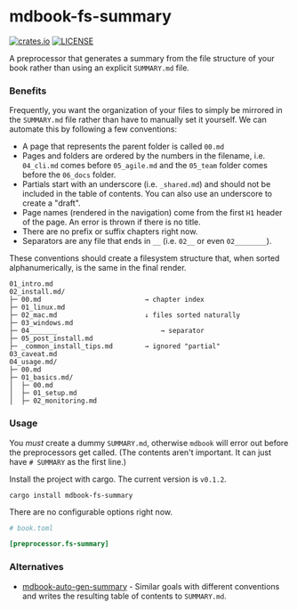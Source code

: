 # mdbook-fs-summary

[![crates.io](https://img.shields.io/crates/v/mdbook-fs-summary.svg)](https://crates.io/crates/mdbook-fs-summary)
[![LICENSE](https://img.shields.io/github/license/elmdash/mdbook-fs-summary.svg)](LICENSE)

A preprocessor that generates a summary from the file structure of your book rather than using an explicit `SUMMARY.md` file.

### Benefits

Frequently, you want the organization of your files to simply be mirrored in the `SUMMARY.md` file rather than have to manually set it yourself. We can automate this by following a few conventions:

- A page that represents the parent folder is called `00.md`
- Pages and folders are ordered by the numbers in the filename, i.e. `04_cli.md` comes before  `05_agile.md` and the `05_team` folder comes before the `06_docs` folder.
- Partials start with an underscore (i.e. `_shared.md`) and should not be included in the table of contents. You can also use an underscore to create a "draft".
- Page names (rendered in the navigation) come from the first `H1` header of the page. An error is thrown if there is no title.
- There are no prefix or suffix chapters right now.
- Separators are any file that ends in `__` (i.e. `02__` or even `02________`).

These conventions should create a filesystem structure that, when sorted alphanumerically, is the same in the final render.

```
01_intro.md
02_install.md/
├─ 00.md                          → chapter index 
├─ 01_linux.md
├─ 02_mac.md                      ↓ files sorted naturally
├─ 03_windows.md
├─ 04_______                          → separator
├─ 05_post_install.md
├─ _common_install_tips.md        → ignored "partial"
03_caveat.md
04_usage.md/
├─ 00.md
├─ 01_basics.md/
│  ├─ 00.md
│  ├─ 01_setup.md
│  ├─ 02_monitoring.md
```

### Usage

You _must_ create a dummy `SUMMARY.md`, otherwise `mdbook` will error out before the preprocessors get called. (The contents aren't important. It can just have `# SUMMARY` as the first line.)

Install the project with cargo. The current version is <code>v<span id="version">0.1.2</span></code>.

```
cargo install mdbook-fs-summary
```

There are no configurable options right now.

```toml
# book.toml

[preprocessor.fs-summary]
```

### Alternatives

* [mdbook-auto-gen-summary](https://crates.io/crates/mdbook-auto-gen-summary) - Similar goals with different conventions and writes the resulting table of contents to `SUMMARY.md`. 
